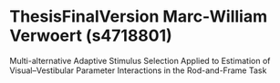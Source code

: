 # ThesisFinalVersion Marc-William Verwoert (s4718801)

Multi-alternative Adaptive Stimulus Selection Applied to Estimation of Visual–Vestibular Parameter Interactions in the Rod-and-Frame Task
